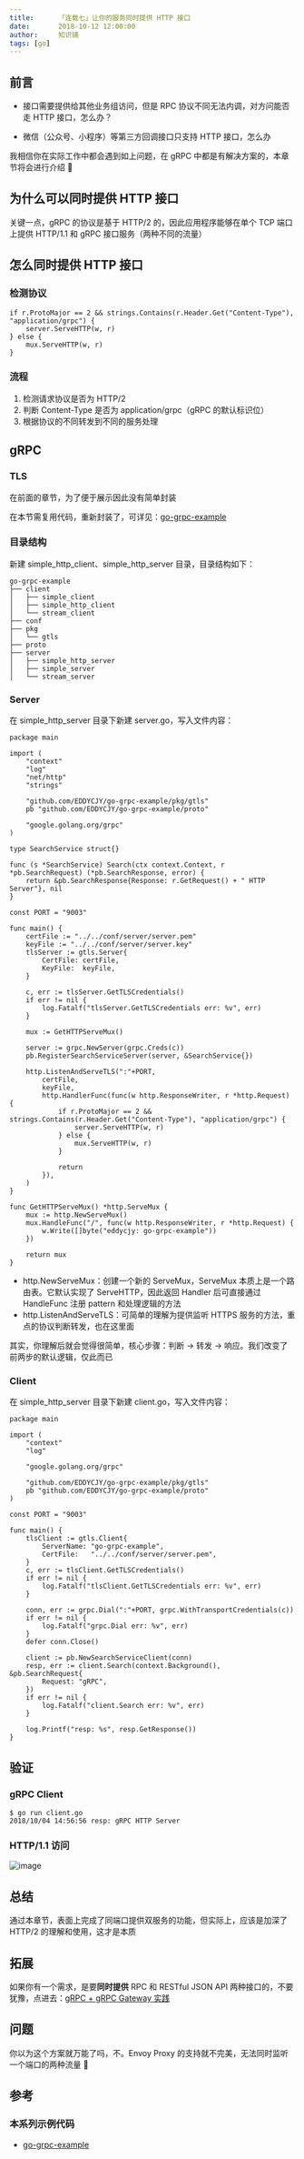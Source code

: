 ```yaml
---
title:      「连载七」让你的服务同时提供 HTTP 接口
date:       2018-10-12 12:00:00
author:     知识铺
tags: [go]
---
```


## 前言

- 接口需要提供给其他业务组访问，但是 RPC 协议不同无法内调，对方问能否走 HTTP 接口，怎么办？

- 微信（公众号、小程序）等第三方回调接口只支持 HTTP 接口，怎么办

我相信你在实际工作中都会遇到如上问题，在 gRPC 中都是有解决方案的，本章节将会进行介绍 🤔 

## 为什么可以同时提供 HTTP 接口

关键一点，gRPC 的协议是基于 HTTP/2 的，因此应用程序能够在单个 TCP 端口上提供 HTTP/1.1 和 gRPC 接口服务（两种不同的流量）

## 怎么同时提供 HTTP 接口

### 检测协议

```
if r.ProtoMajor == 2 && strings.Contains(r.Header.Get("Content-Type"), "application/grpc") {
    server.ServeHTTP(w, r)
} else {
    mux.ServeHTTP(w, r)
}
```

### 流程

1. 检测请求协议是否为 HTTP/2
2. 判断 Content-Type 是否为 application/grpc（gRPC 的默认标识位）
3. 根据协议的不同转发到不同的服务处理

## gRPC

### TLS

在前面的章节，为了便于展示因此没有简单封装

在本节需复用代码，重新封装了，可详见：[go-grpc-example](https://github.com/EDDYCJY/go-grpc-example/tree/master/pkg/gtls)

### 目录结构

新建 simple_http_client、simple_http_server 目录，目录结构如下：

```
go-grpc-example
├── client
│   ├── simple_client
│   ├── simple_http_client
│   └── stream_client
├── conf
├── pkg
│   └── gtls
├── proto
├── server
│   ├── simple_http_server
│   ├── simple_server
│   └── stream_server
```

### Server

在 simple_http_server 目录下新建 server.go，写入文件内容：

```
package main

import (
	"context"
	"log"
	"net/http"
	"strings"

	"github.com/EDDYCJY/go-grpc-example/pkg/gtls"
	pb "github.com/EDDYCJY/go-grpc-example/proto"

	"google.golang.org/grpc"
)

type SearchService struct{}

func (s *SearchService) Search(ctx context.Context, r *pb.SearchRequest) (*pb.SearchResponse, error) {
	return &pb.SearchResponse{Response: r.GetRequest() + " HTTP Server"}, nil
}

const PORT = "9003"

func main() {
	certFile := "../../conf/server/server.pem"
	keyFile := "../../conf/server/server.key"
	tlsServer := gtls.Server{
		CertFile: certFile,
		KeyFile:  keyFile,
	}

	c, err := tlsServer.GetTLSCredentials()
	if err != nil {
		log.Fatalf("tlsServer.GetTLSCredentials err: %v", err)
	}

	mux := GetHTTPServeMux()

	server := grpc.NewServer(grpc.Creds(c))
	pb.RegisterSearchServiceServer(server, &SearchService{})

	http.ListenAndServeTLS(":"+PORT,
		certFile,
		keyFile,
		http.HandlerFunc(func(w http.ResponseWriter, r *http.Request) {
			if r.ProtoMajor == 2 && strings.Contains(r.Header.Get("Content-Type"), "application/grpc") {
				server.ServeHTTP(w, r)
			} else {
				mux.ServeHTTP(w, r)
			}

			return
		}),
	)
}

func GetHTTPServeMux() *http.ServeMux {
	mux := http.NewServeMux()
	mux.HandleFunc("/", func(w http.ResponseWriter, r *http.Request) {
		w.Write([]byte("eddycjy: go-grpc-example"))
	})

	return mux
}
```

- http.NewServeMux：创建一个新的 ServeMux，ServeMux 本质上是一个路由表。它默认实现了 ServeHTTP，因此返回 Handler 后可直接通过 HandleFunc 注册 pattern 和处理逻辑的方法
- http.ListenAndServeTLS：可简单的理解为提供监听 HTTPS 服务的方法，重点的协议判断转发，也在这里面

其实，你理解后就会觉得很简单，核心步骤：判断 -> 转发 -> 响应。我们改变了前两步的默认逻辑，仅此而已

### Client

在 simple_http_server 目录下新建 client.go，写入文件内容：

```
package main

import (
	"context"
	"log"

	"google.golang.org/grpc"

	"github.com/EDDYCJY/go-grpc-example/pkg/gtls"
	pb "github.com/EDDYCJY/go-grpc-example/proto"
)

const PORT = "9003"

func main() {
	tlsClient := gtls.Client{
		ServerName: "go-grpc-example",
		CertFile:   "../../conf/server/server.pem",
	}
	c, err := tlsClient.GetTLSCredentials()
	if err != nil {
		log.Fatalf("tlsClient.GetTLSCredentials err: %v", err)
	}

	conn, err := grpc.Dial(":"+PORT, grpc.WithTransportCredentials(c))
	if err != nil {
		log.Fatalf("grpc.Dial err: %v", err)
	}
	defer conn.Close()

	client := pb.NewSearchServiceClient(conn)
	resp, err := client.Search(context.Background(), &pb.SearchRequest{
		Request: "gRPC",
	})
	if err != nil {
		log.Fatalf("client.Search err: %v", err)
	}

	log.Printf("resp: %s", resp.GetResponse())
}
```

## 验证

### gRPC Client

```
$ go run client.go 
2018/10/04 14:56:56 resp: gRPC HTTP Server
```

### HTTP/1.1 访问

![image](https://image.eddycjy.com/1d92cb9e949e32eef7f8a64a6a77deb9.jpg)

## 总结

通过本章节，表面上完成了同端口提供双服务的功能，但实际上，应该是加深了 HTTP/2 的理解和使用，这才是本质

## 拓展

如果你有一个需求，是要**同时提供** RPC 和 RESTful JSON API 两种接口的，不要犹豫，点进去：[gRPC + gRPC Gateway 实践](https://segmentfault.com/a/1190000013339403)

## 问题

你以为这个方案就万能了吗，不。Envoy Proxy 的支持就不完美，无法同时监听一个端口的两种流量 😤

## 参考

### 本系列示例代码

- [go-grpc-example](https://github.com/EDDYCJY/go-grpc-example)